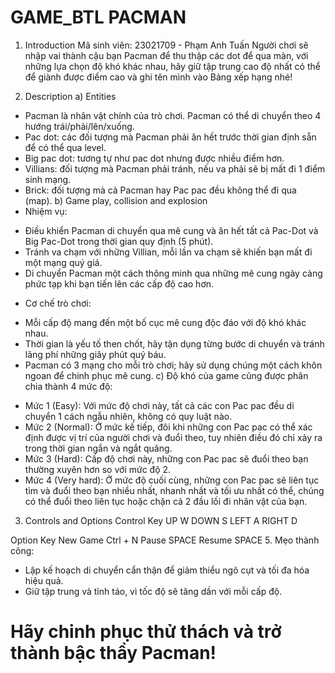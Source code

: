 # GAME_BTL PACMAN
1. Introduction
Mã sinh viên: 23021709 - Phạm Anh Tuấn
Người chơi sẽ nhập vai thành cậu bạn Pacman để thu thập các dot để qua màn, với những lựa chọn độ khó khác nhau, hãy giữ tập trung cao độ nhất có thể để giành được điểm cao và ghi tên mình vào Bảng xếp hạng nhé!

2. Description
a) Entities
 - Pacman là nhân vật chính của trò chơi. Pacman có thể di chuyển theo 4 hướng trái/phải/lên/xuống.
 - Pac dot: các đối tượng mà Pacman phải ăn hết trước thời gian định sẵn để có thể qua level.
 - Big pac dot: tương tự như pac dot nhưng được nhiều điểm hơn.
 - Villians: đối tượng mà Pacman phải tránh, nếu va phải sẽ bị mất đi 1 điểm sinh mạng.
 - Brick: đối tượng mà cả Pacman hay Pac pac đều không thể đi qua (map).
b) Game play, collision and explosion
- Nhiệm vụ:
+ Điều khiển Pacman di chuyển qua mê cung và ăn hết tất cả Pac-Dot và Big Pac-Dot trong thời gian quy định (5 phút).
+ Tránh va chạm với những Villian, mỗi lần va chạm sẽ khiến bạn mất đi một mạng quý giá.
+ Di chuyển Pacman một cách thông minh qua những mê cung ngày càng phức tạp khi bạn tiến lên các cấp độ cao hơn.
- Cơ chế trò chơi:
+ Mỗi cấp độ mang đến một bố cục mê cung độc đáo với độ khó khác nhau.
+ Thời gian là yếu tố then chốt, hãy tận dụng từng bước di chuyển và tránh lãng phí những giây phút quý báu.
+ Pacman có 3 mạng cho mỗi trò chơi; hãy sử dụng chúng một cách khôn ngoan để chinh phục mê cung.
c) Độ khó của game cũng được phân chia thành 4 mức độ:
- Mức 1 (Easy): Với mức độ chơi này, tất cả các con Pac pac đều di chuyển 1 cách ngẫu nhiên, không có quy luật nào.
- Mức 2 (Normal): Ở mức kế tiếp, đôi khi những con Pac pac có thể xác định được vị trí của người chơi và đuổi theo, tuy nhiên điều đó chỉ xảy ra trong thời gian ngắn và ngắt quãng.
- Mức 3 (Hard): Cấp độ chơi này, những con Pac pac sẽ đuổi theo bạn thường xuyên hơn so với mức độ 2.
- Mức 4 (Very hard): Ở mức độ cuối cùng, những con Pac pac sẽ liên tục tìm và đuổi theo bạn nhiều nhất, nhanh nhất và tối ưu nhất có thể, chúng có thể đuổi theo liên tục hoặc chặn cả 2 đầu lối đi nhân vật của bạn.
3. Controls and Options
Control	Key
UP	   W
DOWN	 S
LEFT	 A
RIGHT	D

Option	Key
New Game	Ctrl + N
Pause	   SPACE
Resume	  SPACE
5. Mẹo thành công:
- Lập kế hoạch di chuyển cẩn thận để giảm thiểu ngõ cụt và tối đa hóa hiệu quả.
- Giữ tập trung và tỉnh táo, vì tốc độ sẽ tăng dần với mỗi cấp độ.
# Hãy chinh phục thử thách và trở thành bậc thầy Pacman!
